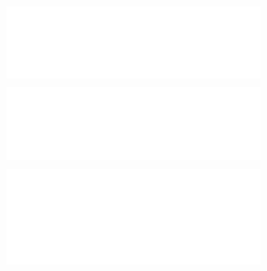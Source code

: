<img src="/profile/metrics.plugin.introduction.svg"></img>

<img src="/profile/metrics.plugin.traffic.svg"></img>

<a href="https://www.youtube.com/channel/UCX_dAlOJYox73_CPm-S7RSw">
  <img src="/profile/metrics.plugin.rss.svg"></img>
</a>
